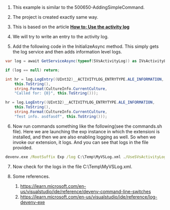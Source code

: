 

1. This example is similar to the 500650-AddingSimpleCommand. 

2. The project is created exactly same way.

3. This is based on the article [**How to: Use the activity log**](https://learn.microsoft.com/en-us/visualstudio/extensibility/how-to-use-the-activity-log)

4. We will try to write an entry to the activity log.

5. Add the following code in the InitializeAsync method. This simply gets the log service and then adds information level logs.

```cs
var log = await GetServiceAsync(typeof(SVsActivityLog)) as IVsActivityLog;

if (log == null) return;

int hr = log.LogEntry((UInt32)__ACTIVITYLOG_ENTRYTYPE.ALE_INFORMATION,
    this.ToString(),
    string.Format(CultureInfo.CurrentCulture,
    "Called for: {0}", this.ToString()));

hr = log.LogEntry((UInt32)__ACTIVITYLOG_ENTRYTYPE.ALE_INFORMATION,
    this.ToString(),
    string.Format(CultureInfo.CurrentCulture,
    "Test info. asdfasdf", this.ToString()));  
```

6. Now run commands something like the following(see the commands.sh file). Here we are launching the exp instance in which the extensioni is installed, and then we are also enabling logging as well. So when we invoke our extension, it logs. And you can see that logs in the file provided.

```cmd
devenv.exe /RootSuffix Exp /log C:\Temp\MyVSLog.xml ./UseSVsActivityLogService.sln
```

7. Now check for the logs in the file C:\Temp\MyVSLog.xml.

8. Some references.
   1. https://learn.microsoft.com/en-us/visualstudio/ide/reference/devenv-command-line-switches
   2. https://learn.microsoft.com/en-us/visualstudio/ide/reference/log-devenv-exe
